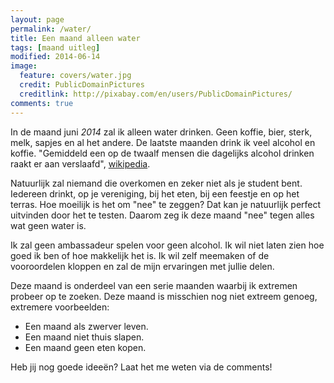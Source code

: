 ```yaml
---
layout: page
permalink: /water/
title: Een maand alleen water
tags: [maand uitleg]
modified: 2014-06-14
image:
  feature: covers/water.jpg
  credit: PublicDomainPictures
  creditlink: http://pixabay.com/en/users/PublicDomainPictures/
comments: true
---
```


In de maand juni *2014* zal ik alleen water drinken. Geen koffie, bier, sterk, melk, sapjes en al het andere. De laatste maanden drink ik veel alcohol en koffie. "Gemiddeld een op de twaalf mensen die dagelijks alcohol drinken raakt er aan verslaafd", [wikipedia](http://nl.wikipedia.org/wiki/Alcoholist#Hoeveel_is_veel).

Natuurlijk zal niemand die overkomen en zeker niet als je student bent. Iedereen drinkt, op je vereniging, bij het eten, bij een feestje en op het terras. Hoe moeilijk is het om "nee" te zeggen? Dat kan je natuurlijk perfect uitvinden door het te testen. Daarom zeg ik deze maand "nee" tegen alles wat geen water is.

Ik zal geen ambassadeur spelen voor geen alcohol. Ik wil niet laten zien hoe goed ik ben of hoe makkelijk het is. Ik wil zelf meemaken of de vooroordelen kloppen en zal de mijn ervaringen met jullie delen.

Deze maand is onderdeel van een serie maanden waarbij ik extremen probeer op te zoeken. Deze maand is misschien nog niet extreem genoeg, extremere voorbeelden:

 - Een maand als zwerver leven.
 - Een maand niet thuis slapen.
 - Een maand geen eten kopen.

Heb jij nog goede ideeën? Laat het me weten via de comments!
